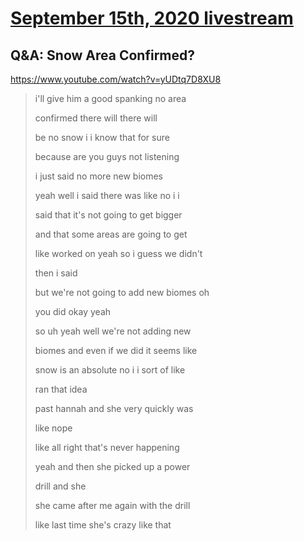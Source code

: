 # [September 15th, 2020 livestream](../2020-09-15.md)
## Q&A: Snow Area Confirmed?
https://www.youtube.com/watch?v=yUDtq7D8XU8
> i'll give him a good spanking no area
> 
> confirmed there will there will
> 
> be no snow i i know that for sure
> 
> because are you guys not listening
> 
> i just said no more new biomes
> 
> yeah well i said there was like no i i
> 
> said that it's not going to get bigger
> 
> and that some areas are going to get
> 
> like worked on yeah so i guess we didn't
> 
> then i said
> 
> but we're not going to add new biomes oh
> 
> you did okay yeah
> 
> so uh yeah well we're not adding new
> 
> biomes and even if we did it seems like
> 
> snow is an absolute no i i sort of like
> 
> ran that idea
> 
> past hannah and she very quickly was
> 
> like nope
> 
> like all right that's never happening
> 
> yeah and then she picked up a power
> 
> drill and she
> 
> she came after me again with the drill
> 
> like last time she's crazy like that
> 
